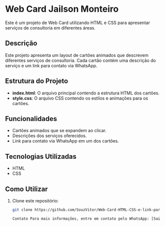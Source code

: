 # Web Card Jailson Monteiro

Este é um projeto de Web Card utilizando HTML e CSS para apresentar serviços de consultoria em diferentes áreas.

## Descrição

Este projeto apresenta um layout de cartões animados que descrevem diferentes serviços de consultoria. Cada cartão contém uma descrição do serviço e um link para contato via WhatsApp.

## Estrutura do Projeto

- **index.html**: O arquivo principal contendo a estrutura HTML dos cartões.
- **style.css**: O arquivo CSS contendo os estilos e animações para os cartões.

## Funcionalidades

- Cartões animados que se expandem ao clicar.
- Descrições dos serviços oferecidos.
- Link para contato via WhatsApp em um dos cartões.

## Tecnologias Utilizadas

- HTML
- CSS

## Como Utilizar

1. Clone este repositório:
   ```bash
   git clone https://github.com/SouzVitor/Web-Card-HTML-CSS-e-link-para-Whatsapp

   Contato Para mais informações, entre em contato pelo WhatsApp: [Saiba Mais](https://wa.me/559288046059)

